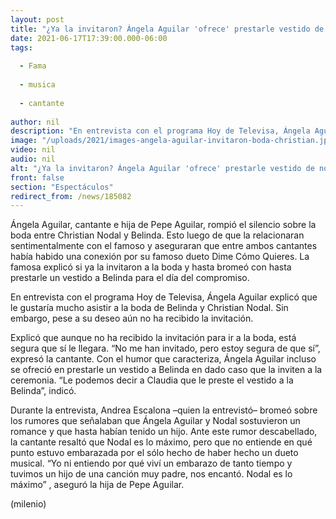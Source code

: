 ```yaml
---
layout: post
title: "¿Ya la invitaron? Ángela Aguilar 'ofrece' prestarle vestido de novia a Belinda para boda con Nodal"
date: 2021-06-17T17:39:00.000-06:00
tags:
  
  - Fama
  
  - musica
  
  - cantante
  
author: nil
description: "En entrevista con el programa Hoy de Televisa, Ángela Aguilar explicó que le gustaría mucho asistir a la boda de Belinda y Christian Nodal. Incluso, se ofreció a prestarle un vestido de novia a la cantante. "
image: "/uploads/2021/images-angela-aguilar-invitaron-boda-christian.jpg"
video: nil
audio: nil
alt: "¿Ya la invitaron? Ángela Aguilar 'ofrece' prestarle vestido de novia a Belinda para boda con Nodal"
front: false
section: "Espectáculos"
redirect_from: /news/185082
---
```


Ángela Aguilar, cantante e hija de Pepe Aguilar, rompió el silencio sobre la boda entre Christian Nodal y Belinda. Esto luego de que la relacionaran sentimentalmente con el famoso y aseguraran que entre ambos cantantes había habido una conexión por su famoso dueto Dime Cómo Quieres. La famosa explicó si ya la invitaron a la boda y hasta bromeó con hasta prestarle un vestido a Belinda para el día del compromiso.

En entrevista con el programa Hoy de Televisa, Ángela Aguilar explicó que le gustaría mucho asistir a la boda de Belinda y Christian Nodal. Sin embargo, pese a su deseo aún no ha recibido la invitación.

Explicó que aunque no ha recibido la invitación para ir a la boda, está segura que sí le llegara. “No me han invitado, pero estoy segura de que sí”, expresó la cantante. Con el humor que caracteriza, Ángela Aguilar incluso se ofreció en prestarle un vestido a Belinda en dado caso que la inviten a la ceremonia. “Le podemos decir a Claudia que le preste el vestido a la Belinda”, indicó. 

Durante la entrevista, Andrea Escalona –quien la entrevistó– bromeó sobre los rumores que señalaban que Ángela Aguilar y Nodal sostuvieron un romance y que hasta habían tenido un hijo. Ante este rumor descabellado, la cantante resaltó que Nodal es lo máximo, pero que no entiende en qué punto estuvo embarazada por el sólo hecho de haber hecho un dueto musical. “Yo ni entiendo por qué viví un embarazo de tanto tiempo y tuvimos un hijo de una canción muy padre, nos encantó. Nodal es lo máximo” , aseguró la hija de Pepe Aguilar. 

(milenio)